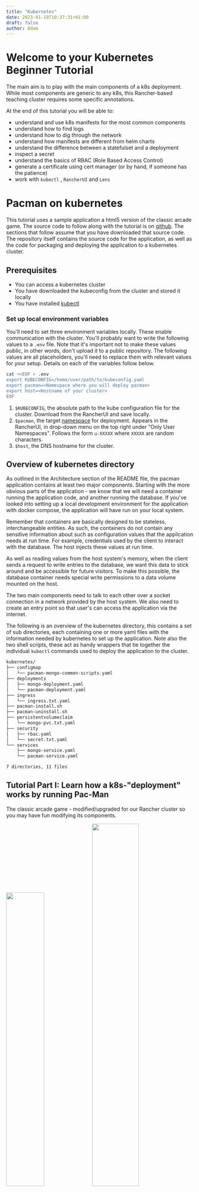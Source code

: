 ```yaml
---
title: "Kubernetes"
date: 2023-01-19T10:37:31+01:00
draft: false
author: Adam
---
```


# Welcome to your Kubernetes Beginner Tutorial
The main aim is to play with the main components of a k8s deployment.
While most components are generic to any k8s, this Rancher-based teaching cluster
requires some specific annotations.

At the end of this tutorial you will be able to:
* understand and use k8s manifests for the most common components
* understand how to find logs
* understand how to dig through the network
* understand how manifests are different from helm charts
* understand the difference between a statefulset and a deployment 
* inspect a secret
* understand the basics of RBAC (Role Based Access Control)
* generate a certificate using cert manager (or by hand, if someone has the patience)
* work with `kubectl` , `RancherUI` and `Lens` 

# Pacman on kubernetes

This tutorial uses a sample application a html5 version of the classic arcade
game. The source code to follow along with the tutorial is on 
[github](https://github.com/AustrianDataLAB/pacman). The sections that follow
assume that you have downloaded that source code. The repository itself contains
the source code for the application, as well as the code for packaging and
deploying the application to a kubernetes cluster.

## Prerequisites

+ You can access a kubernetes cluster
+ You have downloaded the kubeconfig from the cluster and stored it locally
+ You have installed [kubectl](https://kubernetes.io/docs/tasks/tools/) 

### Set up local environment variables 

You'll need to set three environment variables locally. These enable
communication with the cluster. You'll probably want to write the following 
values to a `.env` file. Note that it's important not to make these values public, 
in other words, don't upload it to a public repository. The following values are all
placeholders, you'll need to replace them with relevant values for your setup.
Details on each of the variables follow below.

```bash
cat <<EOF > .env
export KUBECONFIG=/home/user/path/to/kubeconfig.yaml
export pacman=<Namespace where you will deploy pacman>
export host=<Hostname of your cluster>
EOF
```

1. `$KUBECONFIG`, the absolute path to the kube configuration file for the cluster.
   Download from the RancherUI and save locally.
2. `$pacman`, the target [namespace](https://kubernetes.io/docs/concepts/overview/working-with-objects/namespaces/)
   for deployment. Appears in the RancherUI, in drop-down menu
   on the top right under "Only User Namespaces". Follows the form `u-XXXXX`
   where `XXXXX` are random characters.
3. `$host`, the DNS hostname for the cluster.

## Overview of kubernetes directory 

As outlined in the Architecture section of the README file, the pacman
application contains at least two major components. Starting with the more 
obvious parts of the application - we know that we will need a container running the
application code, and another running the database. If you've looked into
setting up a local development environment for the application with docker
compose, the application will have run on your local system. 

Remember that containers are basically designed to be stateless, interchangeable 
entities. As such, the containers do not contain any sensitive information about
such as configuration values that the application needs at run time. For example,
credentials used by the client to interact with the database. The host injects
these values at run time. 

As well as reading values from the host system's memory, when the client sends
a request to write entries to the database, we want this data to stick around 
and be accessible for future visitors. To make this possible, the database 
container needs special write permissions to a data volume mounted on the host.

The two main components need to talk to each other over a socket connection in a
network provided by the host system. We also need to create an entry point so
that user's can access the application via the internet.

The following is an overview of the kubernetes directory, this contains a set of
sub directories, each containing one or more yaml files with the information
needed by kubernetes to set up the application. Note also the two shell
scripts, these act as handy wrappers that tie together the individual `kubectl` 
commands used to deploy the application to the cluster. 

```sh
kubernetes/
├── configmap
│   └── pacman-mongo-common-scripts.yaml
├── deployments
│   ├── mongo-deployment.yaml
│   └── pacman-deployment.yaml
├── ingress
│   └── ingress.txt.yaml
├── pacman-install.sh
├── pacman-uninstall.sh
├── persistentvolumeclaim
│   └── mongo-pvc.txt.yaml
├── security
│   ├── rbac.yaml
│   └── secret.txt.yaml
└── services
    ├── mongo-service.yaml
    └── pacman-service.yaml

7 directories, 11 files
```


## Tutorial Part I: Learn how a k8s-"deployment" works by running Pac-Man 

The classic arcade game - modified/upgraded for our Rancher cluster so you may have fun modifying its components.

<p float="left">
<img src="https://raw.githubusercontent.com/AustrianDataLAB/img/main/PacMan-1.png" width=45% height=45%>
<img src="https://raw.githubusercontent.com/AustrianDataLAB/img/main/PacMan-Game.png" width=50% height=50%>
</p>

See the original application: https://vzilla.co.uk/vzilla-blog/building-the-home-lab-kubernetes-playground-part-9

## Deployment

The main tool used to deploy and manage applications on kubernetes is the command
line interface `kubectl`, see the [documentation](https://kubectl.docs.kubernetes.io/)
for more info related to installing the tool and getting up to speed with basic
commands.

As mentioned in the preceding paragraphs, we're using a shell script to deploy
our application. This script contains basically two steps: 
1) It uses the `envsubst` command to populate templates using environment variables
2) It runs `kubectl apply -n <namespace> -f <path/to-resource.yaml>` for each
resource that we have defined.

### configmap

A configmap may contain any information that you want to mount into the environment 
of the container at run time. This can be configuration data for the application, 
environment variables to set, or specific files.

The configmap directory contains three scripts that we want to use to
while the containers are running. Processes running in the mongodb container
will execute these scripts as `liveness`, `readiness` and `startup` probes,
respectively.


### deployments

The deployments directory contains two yaml files, each describing a core
component of our application: the pacman and mongodb containers. 

### ingress

The ingress directory contains a template for our ingress file. At line 7 in the
`pacman-install.sh` executes the `envsubst` program. This command substitutes 
variables with values from the environment to create a coherent ingress configuration. 

For a general introduction to what an ingress is and what it does, see the [kubernetes
documentation](https://kubernetes.io/docs/concepts/services-networking/ingress/).
For more specific info about to the ingress controller installed on our cluster, 
see the [nginx ingress docs](https://kubernetes.github.io/ingress-nginx/)

### persistentvolumeClaim 

The persistentvolumeClaim directory has a single resource definition aimed at
telling the cluster to provision some storage use by the database container. 

### security 

The security directory contains some encrypted secrets that our application will
use. Note that this example uses open encryption (anyone with openssl or a
similar encryption tool can read the plain text values they hide). In a real
production application, you would not upload secrets like this to a public git
repository. Instead, you would use something called sealed-secrets to further
control access to the hidden values.

The rbac resource definition is not pertinent to our discussion.

### services 

The services directory specifies the services that we wish to expose within the
namespace where we are deploying the application. These services provide the
specification for the sockets over which the application can talk to the
database. Further more, they provide information about the socket that the nginx 
controller will use to direct requests to the front end of the application.


## Install 

Make the script executable, source the environment file and run the script.

```bash
chmod +x pacman-install.sh
source .env
./pacman-install.sh
```

## Uninstall 

Run file `./pacman-uninstall.sh`. This will delete all objects created by `./pacman-install.sh`
It does so by running `kubectl delete -n <namespace> -f <path/to-resource>` for
each resource.

Run `./pacman-uninstall.sh keeppvc`. This will delete all objects except for 
the pacman namespace and the persistent volume claim. You can use this to persist MongoDB 
data by installing, playing a game and recording a high score, then uninstalling 
with the `keeppvc` argument. You can then run the installation again and the high score will persist.

# Exercises

Before adding the ingress/cert, make sure you understand what that does and that 
you know how to keep your certificate 'safe' consult the 
[cert-manager documentation](https://cert-manager.io/docs/) for more info.

## Task 1: lets add ingress and a certificate
Your Mission, if you choose to accept it: 

Expose your service to the internet and use a TLS certificate.

## Task 2: follow the network traffic
Your Mission, if you choose to accept it: 

Understand what network connections are in place. How is communication between
components happening?
HINT: use hubble (HINT: not the telescope).

## Task 3: Scan and Upgrade: Know what is inside
Your Mission, if you choose to accept it: 

Scan the deployment and upgrade everything.
 

## Task 4: make this better by adding a network policy
Your Mission, if you choose to accept it:

Give it as little permissions as possible, for example: make a policy that restricts communication to 
a single channel between the pacman-pod to talk to the mongo-service.

You can test this by installing mongo-express (a common UI for mongo-db) and trying to connect to the 
mongo-db, before and after your policy is in place. Make sure you understand when the UI can connect,
and when it cannot. Also use hubble to debug.

````bash
helm repo add cowboysysop https://cowboysysop.github.io/charts/
helm install mongo-express cowboysysop/mongo-express -n $pacman --set mongodbServer=mongo --kubeconfig ~/Downloads/local-2.yaml
````

TODO: set the authentication in mongo-express properly

## Using Helm to install
First, make sure you uninstalled everything.

Six possible ways to install a helm chart exist. The [helm docs](https://helm.sh/docs/helm/helm_install/)
describe each in detail.

### Bare bones helm 

It's common to create a specific directory to house the helm charts within your,
this is typically a directory titled `charts` or `Charts` in the top level
directory of the repository that houses your code and tests.

From the top level of your repository: 
```bash
helm create charts/pacman-custom
```

The `helm create` command creates a directory and populates it with files
according to a standardized structure. Again, you can read about the [helm
create](https://helm.sh/docs/helm/helm_create/) command in the helm
documentation.

For the purposes of our pacman application, it's instructive to read
[this blog post](https://veducate.co.uk/how-to-create-helm-chart/).
This documents how the author created the original helm chart.

Once you've added the necessary files and values to the chart, it's time to
package the chart. This involves creating an archive that is later used to deploy
the chart onto the cluster.

```bash
helm package charts/pacman-custom -d charts
```

This should result in the archive `charts/pacman-custom-0.1.0.tgz`. 
install this archive to the cluster. The following assumes that
you are using the same environment variables established in the preceding
sections. The `-n` flag is shorthand for `namespace` the variable `$pacman`
references a specific namespace on the cluster.

It's illustrative to tell helm to do a "dry run" of the installation first.

```bash
helm install pacman-custom charts/pacman-custom-0.1.0.tgz -n $pacman --dry-run
```

If the output is satisfactory, you can install the chart to the cluster
with the following command:
```bash
helm install pacman-custom charts/pacman-custom-0.1.0.tgz -n $pacman
```

To uninstall the chart, you can use the following command:
```bash
helm uninstall pacman-custom -n $pacman 
```

